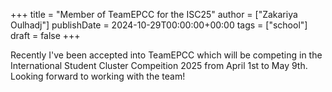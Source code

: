 +++
title = "Member of TeamEPCC for the ISC25"
author = ["Zakariya Oulhadj"]
publishDate = 2024-10-29T00:00:00+00:00
tags = ["school"]
draft = false
+++

Recently I've been accepted into TeamEPCC which will be competing in the
International Student Cluster Compeition 2025 from April 1st to May 9th. Looking
forward to working with the team!
